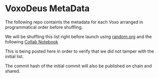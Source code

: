 # VoxoDeus MetaData 

The following repo containts the metadata for each Voxo arranged in programmatical order before shuffling. 

We will be shuffling this list right before launch using [random.org](https://www.random.org/premium/) and the following [Collab Notebook](https://colab.research.google.com/drive/1k3L8NXu7b7jRvx2DJzO1WOXUexF7QvxN?usp=sharing)

This is being posted here in order to verify that we did not tamper with the initial list.

The commit hash of the initial commit will also be published on chain and shared.

